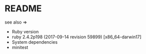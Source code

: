 # README

see also => 

* Ruby version
 * ruby 2.4.2p198 (2017-09-14 revision 59899) [x86_64-darwin17]
* System dependencies
 * minitest 

